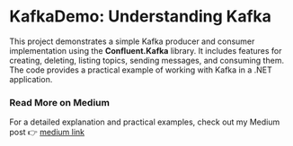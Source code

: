 # KafkaDemo: Understanding Kafka

This project demonstrates a simple Kafka producer and consumer implementation using the **Confluent.Kafka** library. 
It includes features for creating, deleting, listing topics, sending messages, and consuming them. 
The code provides a practical example of working with Kafka in a .NET application.

### Read More on Medium
For a detailed explanation and practical examples, check out my Medium post
👉 [medium link](https://unlu-fa.medium.com/kafka-series-vol-1-what-is-kafka-e687fe32bb26)
